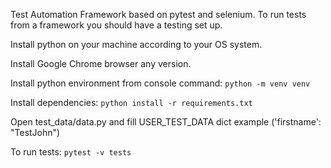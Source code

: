 Test Automation Framework based on pytest and selenium.
To run tests from a framework you should have a testing set up. 

Install python on your machine according to your OS system.

Install Google Chrome browser any version.

Install python environment from console command: 
`python -m venv venv`

Install dependencies: 
`python install -r requirements.txt`

Open test_data/data.py and fill USER_TEST_DATA dict example ('firstname': "TestJohn")

To run tests: `pytest -v tests`